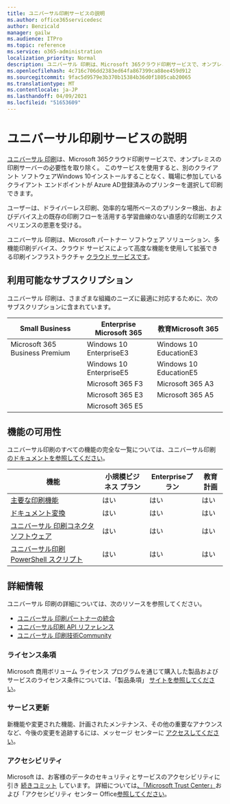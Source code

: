 ```yaml
---
title: ユニバーサル印刷サービスの説明
ms.author: office365servicedesc
author: Benzicald
manager: gailw
ms.audience: ITPro
ms.topic: reference
ms.service: o365-administration
localization_priority: Normal
description: ユニバーサル 印刷は、Microsoft 365クラウド印刷サービスで、オンプレミスの印刷サーバーの必要性を取り除く。
ms.openlocfilehash: 4c716c706dd2383ed64fa867399ca88ee459d912
ms.sourcegitcommit: 9fac5d9579e3b370b15384b36d0f1805cab20065
ms.translationtype: MT
ms.contentlocale: ja-JP
ms.lasthandoff: 04/09/2021
ms.locfileid: "51653609"
---
```

# <a name="universal-print-service-description"></a>ユニバーサル印刷サービスの説明

[ユニバーサル 印刷](https://www.microsoft.com/microsoft-365/windows/universal-print)は、Microsoft 365クラウド印刷サービスで、オンプレミスの印刷サーバーの必要性を取り除く。 このサービスを使用すると、別のクライアント ソフトウェアWindows 10インストールすることなく、職場に参加しているクライアント エンドポイントが Azure AD登録済みのプリンターを選択して印刷できます。

ユーザーは、ドライバーレス印刷、効率的な場所ベースのプリンター検出、およびデバイス上の既存の印刷フローを活用する学習曲線のない直感的な印刷エクスペリエンスの恩恵を受ける。

ユニバーサル 印刷は、Microsoft パートナー ソフトウェア ソリューション、多機能印刷デバイス、クラウド サービスによって高度な機能を使用して拡張できる印刷インフラストラクチャ [クラウド サービスです](/universal-print/fundamentals/universal-print-partner-integrations)。

## <a name="available-subscriptions"></a>利用可能なサブスクリプション

ユニバーサル 印刷は、さまざまな組織のニーズに最適に対応するために、次のサブスクリプションに含まれています。

| Small Business                 | Enterprise Microsoft 365     | 教育Microsoft 365 |
|--------------------------------|------------------------------|-------------------------|
| Microsoft 365 Business Premium | Windows 10 EnterpriseE3     | Windows 10 EducationE3 |
|                                | Windows 10 EnterpriseE5     | Windows 10 EducationE5 |
|                                | Microsoft 365 F3             | Microsoft 365 A3        |
|                                | Microsoft 365 E3             | Microsoft 365 A5        |
|                                | Microsoft 365 E5             |                         |

## <a name="feature-availability"></a>機能の可用性

ユニバーサル印刷のすべての機能の完全な一覧については、ユニバーサル印刷 [のドキュメントを参照してください](/universal-print/)。

| 機能                                  | 小規模ビジネス プラン | Enterpriseプラン | 教育計画 |
|------------------------------------------|----------------------|------------------|-----------------|
| [主要な印刷機能](/universal-print/)             | はい                  | はい              | はい             |
| [ドキュメント変換](/universal-print/fundamentals/universal-print-document-conversion)                  | はい                  | はい              | はい             |
| [ユニバーサル 印刷コネクタ ソフトウェア](/universal-print/fundamentals/universal-print-connector-overview)   | はい                  | はい              | はい             |
| [ユニバーサル印刷 PowerShell スクリプト](/universal-print/fundamentals/universal-print-powershell) | はい                  | はい              | はい             |

## <a name="learn-more"></a>詳細情報

ユニバーサル 印刷の詳細については、次のリソースを参照してください。

- [ユニバーサル 印刷パートナーの統合](/universal-print/fundamentals/universal-print-partner-integrations)
- [ユニバーサル印刷 API リファレンス](/graph/universal-print-concept-overview)
- [ユニバーサル 印刷技術Community](https://techcommunity.microsoft.com/t5/universal-print/ct-p/UniversalPrint)

### <a name="licensing-terms"></a>ライセンス条項

Microsoft 商用ボリューム ライセンス プログラムを通じて購入した製品およびサービスのライセンス条件については、「製品条項」 [サイトを参照してください](https://www.microsoft.com/licensing/terms/)。 

### <a name="service-updates"></a>サービス更新

新機能や変更された機能、計画されたメンテナンス、その他の重要なアナウンスなど、今後の変更を追跡するには、メッセージ センターに [アクセスしてください](/microsoft-365/admin/manage/message-center)。

### <a name="accessibility"></a>アクセシビリティ

Microsoft は、お客様のデータのセキュリティとサービスのアクセシビリティに引き [続きコミット](https://www.microsoft.com/trust-center/compliance/accessibility) しています。 詳細については[、「Microsoft Trust Center」](https://www.microsoft.com/trust-center)および「アクセシビリティ センター Office[参照してください](https://support.microsoft.com/topic/office-accessibility-center-resources-for-people-with-disabilities-ecab0fcf-d143-4fe8-a2ff-6cd596bddc6d)。